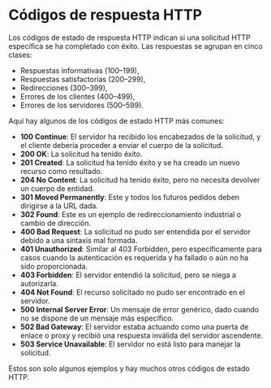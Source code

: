 # Códigos de respuesta HTTP

Los códigos de estado de respuesta HTTP indican si una solicitud HTTP específica se ha completado con éxito. Las respuestas se agrupan en cinco clases:

- Respuestas informativas (100–199),
- Respuestas satisfactorias (200–299),
- Redirecciones (300–399),
- Errores de los clientes (400–499),
- Errores de los servidores (500–599).

Aquí hay algunos de los códigos de estado HTTP más comunes:

- **100 Continue**: El servidor ha recibido los encabezados de la solicitud, y el cliente debería proceder a enviar el cuerpo de la solicitud.
- **200 OK**: La solicitud ha tenido éxito.
- **201 Created**: La solicitud ha tenido éxito y se ha creado un nuevo recurso como resultado.
- **204 No Content**: La solicitud ha tenido éxito, pero no necesita devolver un cuerpo de entidad.
- **301 Moved Permanently**: Este y todos los futuros pedidos deben dirigirse a la URL dada.
- **302 Found**: Este es un ejemplo de redireccionamiento industrial o cambio de dirección.
- **400 Bad Request**: La solicitud no pudo ser entendida por el servidor debido a una sintaxis mal formada.
- **401 Unauthorized**: Similar al 403 Forbidden, pero específicamente para casos cuando la autenticación es requerida y ha fallado o aún no ha sido proporcionada.
- **403 Forbidden**: El servidor entendió la solicitud, pero se niega a autorizarla.
- **404 Not Found**: El recurso solicitado no pudo ser encontrado en el servidor.
- **500 Internal Server Error**: Un mensaje de error genérico, dado cuando no se dispone de un mensaje más específico.
- **502 Bad Gateway**: El servidor estaba actuando como una puerta de enlace o proxy y recibió una respuesta inválida del servidor ascendente.
- **503 Service Unavailable**: El servidor no está listo para manejar la solicitud.

Estos son solo algunos ejemplos y hay muchos otros códigos de estado HTTP.